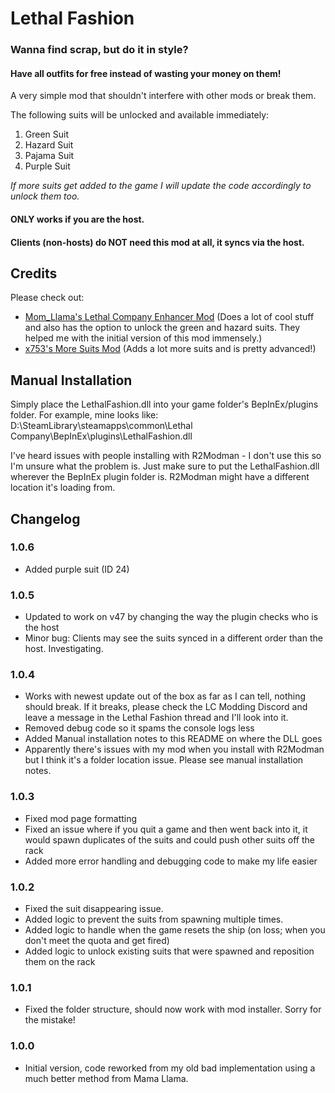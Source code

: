 # Lethal Fashion

### Wanna find scrap, but do it in **style**? 
#### Have all outfits for free instead of wasting your money on them!

A very simple mod that shouldn't interfere with other mods or break them.  

The following suits will be unlocked and available immediately:  
1. Green Suit  
2. Hazard Suit  
3. Pajama Suit  
4. Purple Suit  

*If more suits get added to the game I will update the code accordingly to unlock them too.*  

#### ONLY works if you are the host.  
#### Clients (non-hosts) do NOT need this mod at all, it syncs via the host.  

## Credits
Please check out:  
- [Mom_Llama's Lethal Company Enhancer Mod](https://thunderstore.io/c/lethal-company/p/Mom_Llama/Lethal_Company_Enhancer/) (Does a lot of cool stuff and also has the option to unlock the green and hazard suits. They helped me with the initial version of this mod immensely.)  
- [x753's More Suits Mod](https://thunderstore.io/c/lethal-company/p/x753/More_Suits/) (Adds a lot more suits and is pretty advanced!)    

## Manual Installation

Simply place the LethalFashion.dll into your game folder's BepInEx/plugins folder. For example, mine looks like:
D:\SteamLibrary\steamapps\common\Lethal Company\BepInEx\plugins\LethalFashion.dll

I've heard issues with people installing with R2Modman - I don't use this so I'm unsure what the problem is. Just make sure to put the LethalFashion.dll wherever the BepInEx plugin folder is. R2Modman might have a different location it's loading from.

## Changelog

### **1.0.6**  
- Added purple suit (ID 24)  

### **1.0.5**  
- Updated to work on v47 by changing the way the plugin checks who is the host
- Minor bug: Clients may see the suits synced in a different order than the host. Investigating.

### **1.0.4**  
- Works with newest update out of the box as far as I can tell, nothing should break. If it breaks, please check the LC Modding Discord and leave a message in the Lethal Fashion thread and I'll look into it.
- Removed debug code so it spams the console logs less
- Added Manual installation notes to this README on where the DLL goes
- Apparently there's issues with my mod when you install with R2Modman but I think it's a folder location issue. Please see manual installation notes.

### **1.0.3**   
- Fixed mod page formatting  
- Fixed an issue where if you quit a game and then went back into it, it would spawn duplicates of the suits and could push other suits off the rack
- Added more error handling and debugging code to make my life easier

### **1.0.2**   
- Fixed the suit disappearing issue.  
- Added logic to prevent the suits from spawning multiple times.  
- Added logic to handle when the game resets the ship (on loss; when you don't meet the quota and get fired)  
- Added logic to unlock existing suits that were spawned and reposition them on the rack  

### **1.0.1**  
- Fixed the folder structure, should now work with mod installer. Sorry for the mistake!  

### **1.0.0**
- Initial version, code reworked from my old bad implementation using a much better method from Mama Llama.  